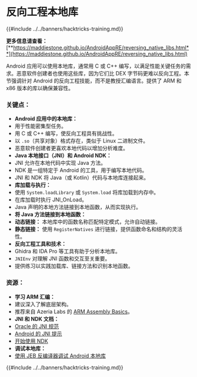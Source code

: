 # 反向工程本地库

{{#include ../../banners/hacktricks-training.md}}

**更多信息请查看：** [**https://maddiestone.github.io/AndroidAppRE/reversing_native_libs.html**](https://maddiestone.github.io/AndroidAppRE/reversing_native_libs.html)

Android 应用可以使用本地库，通常用 C 或 C++ 编写，以满足性能关键任务的需求。恶意软件创建者也使用这些库，因为它们比 DEX 字节码更难以反向工程。本节强调针对 Android 的反向工程技能，而不是教授汇编语言。提供了 ARM 和 x86 版本的库以确保兼容性。

### 关键点：

- **Android 应用中的本地库：**
- 用于性能密集型任务。
- 用 C 或 C++ 编写，使反向工程具有挑战性。
- 以 `.so`（共享对象）格式存在，类似于 Linux 二进制文件。
- 恶意软件创建者更喜欢本地代码以增加分析难度。
- **Java 本地接口（JNI）和 Android NDK：**
- JNI 允许在本地代码中实现 Java 方法。
- NDK 是一组特定于 Android 的工具，用于编写本地代码。
- JNI 和 NDK 将 Java（或 Kotlin）代码与本地库连接起来。
- **库加载与执行：**
- 使用 `System.loadLibrary` 或 `System.load` 将库加载到内存中。
- 在库加载时执行 JNI_OnLoad。
- Java 声明的本地方法链接到本地函数，从而实现执行。
- **将 Java 方法链接到本地函数：**
- **动态链接：** 本地库中的函数名称匹配特定模式，允许自动链接。
- **静态链接：** 使用 `RegisterNatives` 进行链接，提供函数命名和结构的灵活性。
- **反向工程工具和技术：**
- Ghidra 和 IDA Pro 等工具有助于分析本地库。
- `JNIEnv` 对理解 JNI 函数和交互至关重要。
- 提供练习以实践加载库、链接方法和识别本地函数。

### 资源：

- **学习 ARM 汇编：**
- 建议深入了解底层架构。
- 推荐来自 Azeria Labs 的 [ARM Assembly Basics](https://azeria-labs.com/writing-arm-assembly-part-1/)。
- **JNI 和 NDK 文档：**
- [Oracle 的 JNI 规范](https://docs.oracle.com/javase/7/docs/technotes/guides/jni/spec/jniTOC.html)
- [Android 的 JNI 提示](https://developer.android.com/training/articles/perf-jni)
- [开始使用 NDK](https://developer.android.com/ndk/guides/)
- **调试本地库：**
- [使用 JEB 反编译器调试 Android 本地库](https://medium.com/@shubhamsonani/how-to-debug-android-native-libraries-using-jeb-decompiler-eec681a22cf3)

{{#include ../../banners/hacktricks-training.md}}
